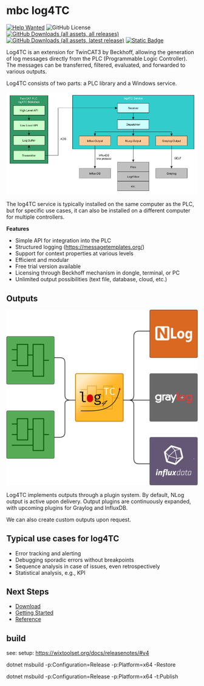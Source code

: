 # mbc log4TC

[![Help Wanted](https://img.shields.io/github/issues/mbc-engineering/log4TC/help%20wanted?label=issue-help-wanted)](https://github.com/mbc-engineering/log4TC/labels/help%20wanted)
![GitHub License](https://img.shields.io/github/license/mbc-engineering/log4TC)
[![GitHub Downloads (all assets, all releases)](https://img.shields.io/github/downloads/mbc-engineering/log4TC/total)](https://github.com/mbc-engineering/log4TC/releases)
[![GitHub Downloads (all assets, latest release)](https://img.shields.io/github/downloads/mbc-engineering/log4TC/latest/total)](https://github.com/mbc-engineering/log4TC/releases/latest)
[![Static Badge](https://img.shields.io/badge/documentation-s?label=see)](link=https%3A%2F%2Fmbc-engineering.github.io%2Flog4TC)



Log4TC is an extension for TwinCAT3 by Beckhoff, allowing the generation of log messages directly from the PLC (Programmable Logic Controller). The messages can be transferred, filtered, evaluated, and forwarded to various outputs.

Log4TC consists of two parts: a PLC library and a Windows service.

![Architecture](docs/assets/architektur.png)

The log4TC service is typically installed on the same computer as the PLC, but for specific use cases, it can also be installed on a different computer for multiple controllers.

**Features**
* Simple API for integration into the PLC
* Structured logging (https://messagetemplates.org/)
* Support for context properties at various levels
* Efficient and modular
* Free trial version available
* Licensing through Beckhoff mechanism in dongle, terminal, or PC
* Unlimited output possibilities (text file, database, cloud, etc.)

## Outputs

![Outputs](docs/assets/showcase.png)

Log4TC implements outputs through a plugin system. By default, NLog output is active upon delivery. Output plugins are continuously expanded, with upcoming plugins for Graylog and InfluxDB.

We can also create custom outputs upon request.

## Typical use cases for log4TC

* Error tracking and alerting
* Debugging sporadic errors without breakpoints
* Sequence analysis in case of issues, even retrospectively
* Statistical analysis, e.g., KPI

## Next Steps

* [Download](https://github.com/mbc-engineering/log4TC/releases/latest)
* [Getting Started](gettingstarted/intro.md)
* [Reference](reference/index.md)


## build

see: setup: https://wixtoolset.org/docs/releasenotes/#v4

dotnet msbuild -p:Configuration=Release -p:Platform=x64 -Restore

dotnet msbuild -p:Configuration=Release -p:Platform=x64 -t:Publish

